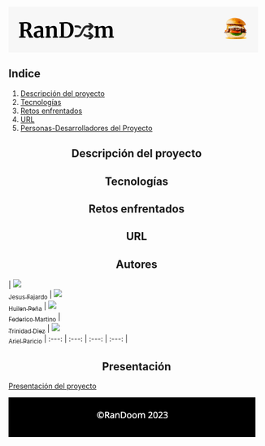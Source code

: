 <img align="center" src="./assets/img_readme.png">

## Indice 

  1. [Descripción del proyecto](#descripcion-del-proyecto) <!-- Descripción del proyecto. Qué hace la aplicación -->
  2. [Tecnologías](#tecnologias) <!-- Tecnologías usadas en el desarrollo -->
  3. [Retos enfrentados](#retos-enfrentados)<!-- Retos enfrentados -->
  4. [URL](#url)<!-- URL de la aplicación desplegada. -->
  5. [Personas-Desarrolladores del Proyecto](#autores) <!-- Autores -->
  


<h2 align="center" class="descripcion-del-proyecto">Descripción del proyecto</h2>
                   
<h2 align="center" class="tecnologias">Tecnologías</h2>

<h2 align="center" class="retos-enfrentados">Retos enfrentados</h2>

<h2 align="center" class="url">URL</h2>

<h2 align="center" class="autores">Autores</h2>

| [<img src="https://avatars.githubusercontent.com/u/125603610?v=4" width=115><br><sub>Jesus Fajardo</sub>](https://github.com/JFCTito) |  [<img src="https://avatars.githubusercontent.com/u/131238839?v=4" width=115><br><sub>Huilen Peña</sub>](https://github.com/HuilenPe) |  [<img src="https://avatars.githubusercontent.com/u/122879094?v=4" width=115><br><sub>Federico Martino</sub>](https://github.com/Federicojaviermartino) | [<img src="" width=115><br><sub>Trinidad Diez</sub>](https://https://github.com/trinitytenrabbit) | [<img src="https://avatars.githubusercontent.com/u/131254707?v=4" width=115><br><sub>Ariel Paricio</sub>](https://github.com/Arielparicio28)
| :---: | :---: | :---: | :---: |


<h2 align="center" class="presentacion">Presentación </h2

 [Presentación del proyecto](https://docs.google.com/presentation/d/1gP7s4HxYT8FHZFldJX68DcYnLeX7yIheRLu7BIb8HPU/edit?usp=sharing)

<img align="center" src="./assets/img2_readme.png">